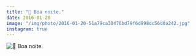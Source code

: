 ```yaml
---
title: "🌛 Boa noite."
date: 2016-01-20
image: "/img/photo/2016-01-20-51a79ca30476bd79f6d998dc56d0a242.jpg"
instagram: true
---
```


![🌛 Boa noite.](/img/photo/2016-01-20-51a79ca30476bd79f6d998dc56d0a242.jpg)
